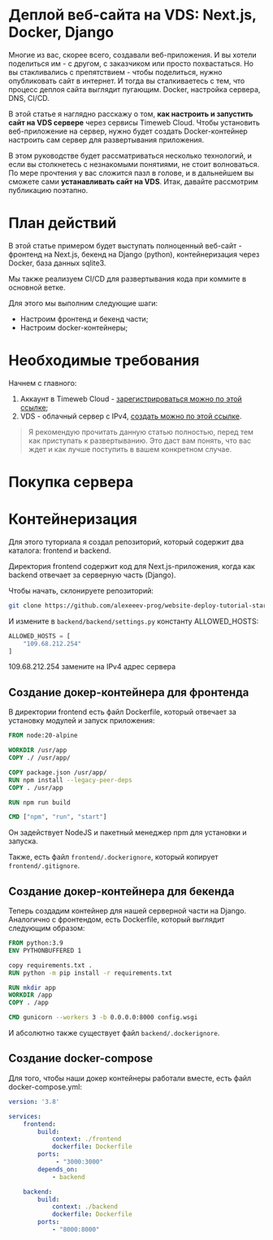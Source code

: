 # Деплой веб-сайта на VDS: Next.js, Docker, Django

Многие из вас, скорее всего, создавали веб-приложения. И вы хотели поделиться им - с другом, с заказчиком или просто похвастаться. Но вы стакливались с препятствием - чтобы поделиться, нужно опубликовать сайт в интернет. И тогда вы сталкиваетесь с тем, что процесс деплоя сайта выглядит пугающим. Docker, настройка сервера, DNS, CI/CD.

В этой статье я наглядно расскажу о том, **как настроить и запустить сайт на VDS сервере** через сервисы Timeweb Cloud. Чтобы установить веб-приложение на сервер, нужно будет создать Docker-контейнер настроить сам сервер для развертывания приложения.

В этом руководстве будет рассматриваться несколько технологий, и если вы столкнетесь с незнакомыми понятиями, не стоит волноваться. По мере прочтения у вас сложится пазл в голове, и в дальнейшем вы сможете сами **устанавливать сайт на VDS**. Итак, давайте рассмотрим публикацию поэтапно.

# План действий
В этой статье примером будет выступать полноценный веб-сайт - фронтенд на Next.js, бекенд на Django (python), контейнеризация через Docker, база данных sqlite3.

Мы также реализуем CI/CD для развертывания кода при коммите в основной ветке.

Для этого мы выполним следующие шаги:

 + Настроим фронтенд и бекенд части;
 + Настроим docker-контейнеры;

# Необходимые требования
Начнем с главного:

1. Аккаунт в Timeweb Cloud - [зарегистрироваться можно по этой ссылке](https://timeweb.cloud/my/projects);
2. VDS - облачный сервер с IPv4, [создать можно по этой ссылке](https://timeweb.cloud/my/servers/create).

 > Я рекомендую прочитать данную статью полностью, перед тем как приступать к развертыванию. Это даст вам понять, что вас ждет и как лучше поступить в вашем конкретном случае.

# Покупка сервера

# Контейнеризация
Для этого туториала я создал репозиторий, который содержит два каталога: frontend и backend.

Директория frontend содержит код для Next.js-приложения, когда как backend отвечает за серверную часть (Django).

Чтобы начать, склонируете репозиторий:

```bash
git clone https://github.com/alexeeev-prog/website-deploy-tutorial-starter
```

И измените в `backend/backend/settings.py` константу ALLOWED_HOSTS:

```python
ALLOWED_HOSTS = [
	"109.68.212.254"
]
```

109.68.212.254 замените на IPv4 адрес сервера

## Создание докер-контейнера для фронтенда
В директории frontend есть файл Dockerfile, который отвечает за установку модулей и запуск приложения:

```Dockerfile
FROM node:20-alpine

WORKDIR /usr/app
COPY ./ /usr/app/

COPY package.json /usr/app/
RUN npm install --legacy-peer-deps
COPY . /usr/app

RUN npm run build

CMD ["npm", "run", "start"]
```

Он задействует NodeJS и пакетный менеджер npm для установки и запуска.

Также, есть файл `frontend/.dockerignore`, который копирует `frontend/.gitignore`.

## Создание докер-контейнера для бекенда
Теперь создадим контейнер для нашей серверной части на Django. Аналогично с фронтендом, есть Dockerfile, который выглядит следующим образом:

```Dockerfile
FROM python:3.9
ENV PYTHONBUFFERED 1

copy requirements.txt .
RUN python -m pip install -r requirements.txt

RUN mkdir app
WORKDIR /app
COPY . /app

CMD gunicorn --workers 3 -b 0.0.0.0:8000 config.wsgi
```

И абсолютно также существует файл `backend/.dockerignore`.

## Создание docker-compose
Для того, чтобы наши докер контейнеры работали вместе, есть файл docker-compose.yml:

```yml
version: '3.8'

services:
    frontend:
        build:
            context: ./frontend
            dockerfile: Dockerfile
        ports:
             - "3000:3000"
        depends_on:
            - backend

    backend:
        build:
            context: ./backend
            dockerfile: Dockerfile
        ports:
            - "8000:8000"
```
